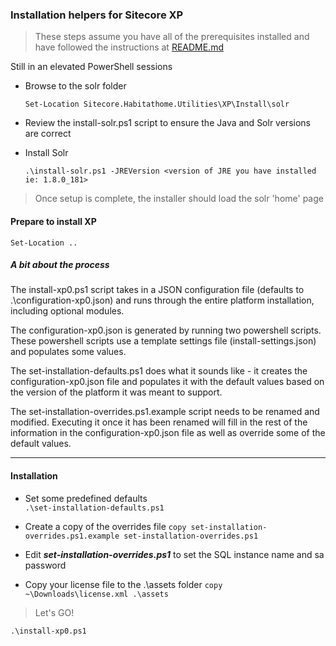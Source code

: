 ### Installation helpers for Sitecore XP
> These steps assume you have all of the prerequisites installed and have followed the instructions at [README.md](../../Prerequisits/README.md)

Still in an elevated PowerShell sessions

- Browse to the solr folder
	
	`Set-Location Sitecore.Habitathome.Utilities\XP\Install\solr`

- Review the install-solr.ps1 script to ensure the Java and Solr versions are correct

- Install Solr 
	
	`.\install-solr.ps1 -JREVersion <version of JRE you have installed ie: 1.8.0_181>`
> Once setup is complete, the installer should load the solr 'home' page

#### Prepare to install XP
	
	Set-Location ..

##### A bit about the process

The install-xp0.ps1 script takes in a JSON configuration file (defaults to .\configuration-xp0.json) and runs through the entire platform installation, including optional modules.

The configuration-xp0.json is generated by running two powershell scripts. These powershell scripts use a template settings file (install-settings.json) and populates some values.

The set-installation-defaults.ps1 does what it sounds like - it creates the configuration-xp0.json file and populates it with the default values based on the version of the platform it was meant to support.

The set-installation-overrides.ps1.example script needs to be renamed and modified. Executing it once it has been renamed will fill in the rest of the information in the configuration-xp0.json file as well as override some of the default values. 

----------

#### Installation

- Set some predefined defaults   
`.\set-installation-defaults.ps1`
- Create a copy of the overrides file
`copy set-installation-overrides.ps1.example set-installation-overrides.ps1`

- Edit ***set-installation-overrides.ps1*** to set the SQL instance name and sa password 

- Copy your license file to the .\assets folder
`copy ~\Downloads\license.xml .\assets`

> Let's GO!

`.\install-xp0.ps1`

